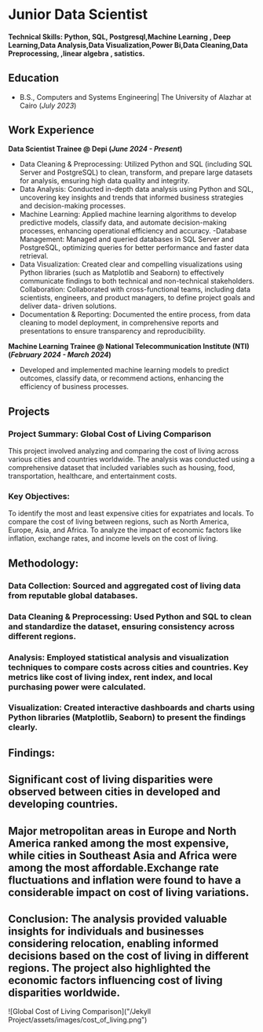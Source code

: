 # Junior Data Scientist

#### Technical Skills: Python, SQL, Postgresql,Machine Learning , Deep Learning,Data Analysis,Data Visualization,Power Bi,Data Cleaning,Data Preprocessing, ,linear algebra , satistics.

## Education		        		
- B.S., Computers and Systems Engineering| The University of Alazhar at Cairo (_July 2023_)

## Work Experience
**Data Scientist Trainee @ Depi (_June 2024 - Present_)**
- Data Cleaning & Preprocessing: Utilized Python and SQL (including SQL Server and PostgreSQL) to clean, transform, and prepare large datasets for analysis, 
  ensuring high data quality and integrity.
- Data Analysis: Conducted in-depth data analysis using Python and SQL, uncovering key insights and trends that informed business strategies and decision-making 
  processes.
- Machine Learning: Applied machine learning algorithms to develop predictive models, classify data, and automate decision-making processes, enhancing operational 
  efficiency and accuracy.
 -Database Management: Managed and queried databases in SQL Server and PostgreSQL, optimizing queries for better performance and faster data retrieval.
- Data Visualization: Created clear and compelling visualizations using Python libraries (such as Matplotlib and Seaborn) to effectively communicate findings to 
  both technical and non-technical stakeholders.
  Collaboration: Collaborated with cross-functional teams, including data scientists, engineers, and product managers, to define project goals and deliver data- 
  driven solutions.
- Documentation & Reporting: Documented the entire process, from data cleaning to model deployment, in comprehensive reports and presentations to ensure 
  transparency and reproducibility.

**Machine Learning Trainee @ National Telecommunication Institute (NTI) (_February 2024 - March 2024_)**
- Developed and implemented machine learning models to predict outcomes, classify data, or recommend actions, enhancing the efficiency of business processes.

## Projects

### Project Summary: Global Cost of Living Comparison

This project involved analyzing and comparing the cost of living across various cities and countries worldwide. The analysis was conducted using a comprehensive dataset that included variables such as housing, food, transportation, healthcare, and entertainment costs.

### Key Objectives:

To identify the most and least expensive cities for expatriates and locals.
To compare the cost of living between regions, such as North America, Europe, Asia, and Africa.
To analyze the impact of economic factors like inflation, exchange rates, and income levels on the cost of living.

## Methodology:

### Data Collection: Sourced and aggregated cost of living data from reputable global databases.
### Data Cleaning & Preprocessing: Used Python and SQL to clean and standardize the dataset, ensuring consistency across different regions.
### Analysis: Employed statistical analysis and visualization techniques to compare costs across cities and countries. Key metrics like cost of living index, rent index, and local purchasing power were calculated.
### Visualization: Created interactive dashboards and charts using Python libraries (Matplotlib, Seaborn) to present the findings clearly.

## Findings:

## Significant cost of living disparities were observed between cities in developed and developing countries.
## Major metropolitan areas in Europe and North America ranked among the most expensive, while cities in Southeast Asia and Africa were among the most affordable.Exchange rate fluctuations and inflation were found to have a considerable impact on cost of living variations.
## Conclusion: The analysis provided valuable insights for individuals and businesses considering relocation, enabling informed decisions based on the cost of living in different regions. The project also highlighted the economic factors influencing cost of living disparities worldwide.



![Global Cost of Living Comparison]("/Jekyll Project/assets/images/cost_of_living.png")





